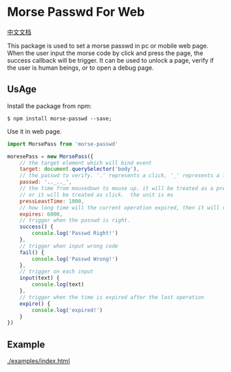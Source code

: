 # Morse Passwd For Web

[中文文档](./README.CN.md)

This package is used to set a morse passwd in pc or mobile web page.
When the user input the morse code by click and press the page, the success callback will be trigger.
It can be used to unlock a page, verify if the user is human beings, or to open a debug page.

## UsAge

Install the package from npm:

```
$ npm install morse-passwd --save;
```

Use it in web page.

```js
import MorsePass from 'morse-passwd'

moresePass = new MorsePass({
    // the target element which will bind event
    target: document.querySelector('body'),
    // the passwd to verify. '.' represents a click, '_' represents a long press
    passwd: '.._.._',
    // the time from mousedown to mouse up. it will be treated as a press if bigger than this time
    // or it will be treated as click.  the unit is ms
    pressLeastTime: 1000,
    // how long time will the current operation expired, then it will verify again from the first code. the unit is ms
    expires: 6000,
    // trigger when the passwd is right.
    success() {
        console.log('Passwd Right!')
    },
    // trigger when input wrong code
    fail() {
        console.log('Passwd Wrong!')
    },
    // trigger on each input
    input(text) {
        console.log(text)
    },
    // trigger when the time is expired after the last operation
    expire() {
        console.log('expired!')
    }
})
```

## Example

[./examples/index.html](./examples/index.html)